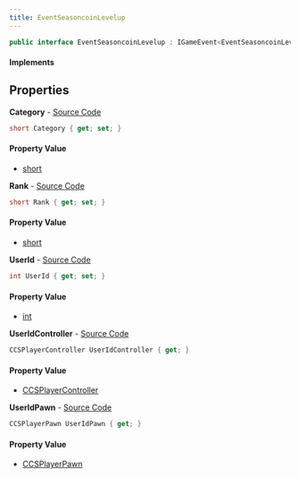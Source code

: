 ```yaml
---
title: EventSeasoncoinLevelup
---
```


```csharp
public interface EventSeasoncoinLevelup : IGameEvent<EventSeasoncoinLevelup>
```

#### Implements

## Properties

**Category** - [Source Code](https://github.com/swiftly-solution/swiftlys2/blob/main/managed/src/SwiftlyS2.Generated/GameEvents/Interfaces/EventSeasoncoinLevelup.cs#L38)

```csharp
short Category { get; set; }
```

#### Property Value

- [short](https://learn.microsoft.com/dotnet/api/system.int16)

**Rank** - [Source Code](https://github.com/swiftly-solution/swiftlys2/blob/main/managed/src/SwiftlyS2.Generated/GameEvents/Interfaces/EventSeasoncoinLevelup.cs#L43)

```csharp
short Rank { get; set; }
```

#### Property Value

- [short](https://learn.microsoft.com/dotnet/api/system.int16)

**UserId** - [Source Code](https://github.com/swiftly-solution/swiftlys2/blob/main/managed/src/SwiftlyS2.Generated/GameEvents/Interfaces/EventSeasoncoinLevelup.cs#L33)

```csharp
int UserId { get; set; }
```

#### Property Value

- [int](https://learn.microsoft.com/dotnet/api/system.int32)

**UserIdController** - [Source Code](https://github.com/swiftly-solution/swiftlys2/blob/main/managed/src/SwiftlyS2.Generated/GameEvents/Interfaces/EventSeasoncoinLevelup.cs#L21)

```csharp
CCSPlayerController UserIdController { get; }
```

#### Property Value

- [CCSPlayerController](/docs/api/shared/schemadefinitions/ccsplayercontroller)

**UserIdPawn** - [Source Code](https://github.com/swiftly-solution/swiftlys2/blob/main/managed/src/SwiftlyS2.Generated/GameEvents/Interfaces/EventSeasoncoinLevelup.cs#L27)

```csharp
CCSPlayerPawn UserIdPawn { get; }
```

#### Property Value

- [CCSPlayerPawn](/docs/api/shared/schemadefinitions/ccsplayerpawn)

